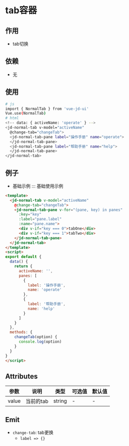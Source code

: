 # tab容器

## 作用
- tab切换

## 依赖
- 无

## 使用
```bash
# js
import { NormalTab } from 'vue-jd-ui'
Vue.use(NormalTab)
# html
<!-- data: { activeName: 'operate' } -->
<jd-normal-tab v-model="activeName"
  @change-tab="changeTab">
  <jd-normal-tab-pane label="操作手册" name="operate">
  </jd-normal-tab-pane>
  <jd-normal-tab-pane label="帮助手册" name="help">
  </jd-normal-tab-pane>
</jd-normal-tab>
```

## 例子
- 基础示例
::: 基础使用示例
```html
<template>
  <jd-normal-tab v-model="activeName"
    @change-tab="changeTab">
    <jd-normal-tab-pane v-for="(pane, key) in panes"
      :key="key"
      :label="pane.label"
      :name="pane.name">
      <div v-if="key === 0">tabOne</div>
      <div v-if="key === 1">tabTwo</div>
    </jd-normal-tab-pane>
  </jd-normal-tab>
</template>
<script>
export default {
  data() {
    return {
      activeName: '',
      panes: [
        {
          label: '操作手册',
          name: 'operate'
        },
        {
          label: '帮助手册',
          name: 'help'
        }
      ]
    }
  },
  methods: {
    changeTab(option) {
      console.log(option)
    }
  }
}
</script>
```

## Attributes
| 参数      | 说明          | 类型      | 可选值                           | 默认值  |
|---------- |-------------- |---------- |--------------------------------  |-------- |
| value     | 当前的tab     | string | - | - |

## Emit
- `change-tab`: tab更换
  - `label => {}`
